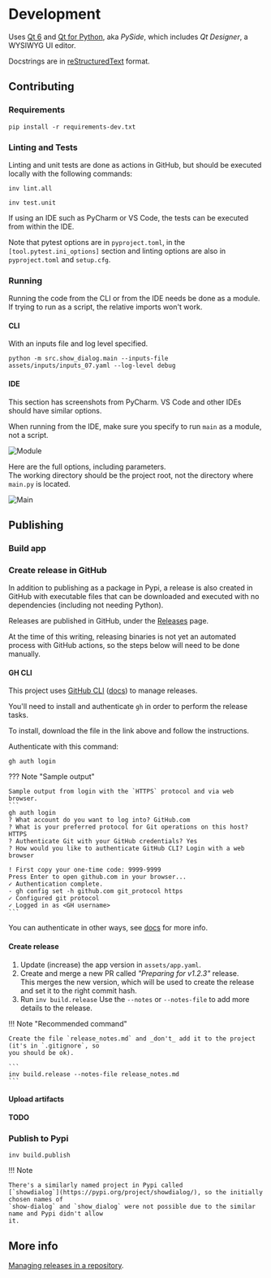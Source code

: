 # Development
Uses [Qt 6](https://www.qt.io) and [Qt for Python](https://wiki.qt.io/Qt_for_Python), aka _PySide_,
which includes _Qt Designer_, a WYSIWYG UI editor.

Docstrings are in [reStructuredText](https://docutils.sourceforge.io/rst.html) format.

## Contributing
### Requirements
```
pip install -r requirements-dev.txt
```

### Linting and Tests
Linting and unit tests are done as actions in GitHub, but should be executed locally with the
following commands:
```
inv lint.all
```
```
inv test.unit
```
If using an IDE such as PyCharm or VS Code, the tests can be executed from within the IDE.

Note that pytest options are in `pyproject.toml`, in the `[tool.pytest.ini_options]` section and
linting options are also in `pyproject.toml` and `setup.cfg`.

### Running
Running the code from the CLI or from the IDE needs be done as a module.  
If trying to run as a script, the relative imports won't work.

#### CLI
With an inputs file and log level specified.
```
python -m src.show_dialog.main --inputs-file assets/inputs/inputs_07.yaml --log-level debug
```

#### IDE
This section has screenshots from PyCharm. VS Code and other IDEs should have similar options.

When running from the IDE, make sure you specify to run `main` as a module, not a script.

![Module](images/run_main_module.png)

Here are the full options, including parameters.  
The working directory should be the project root, not the directory where `main.py` is located.

![Main](images/run_main_config.png)

## Publishing
### Build app

### Create release in GitHub
In addition to publishing as a package in Pypi, a release is also created in GitHub with executable
files that can be downloaded and executed with no dependencies (including not needing Python).

Releases are published in GitHub, under the
[Releases](https://github.com/joaonc/show_dialog/releases) page.

At the time of this writing, releasing binaries is not yet an automated process with GitHub actions,
so the steps below will need to be done manually.

#### GH CLI
This project uses [GitHub CLI](https://cli.github.com/) ([docs](https://cli.github.com/manual/))
to manage releases.

You'll need to install and authenticate `gh` in order to perform the release tasks.

To install, download the file in the link above and follow the instructions.

Authenticate with this command:
```
gh auth login
```

??? Note "Sample output"

    Sample output from login with the `HTTPS` protocol and via web browser.
    ```
    gh auth login
    ? What account do you want to log into? GitHub.com
    ? What is your preferred protocol for Git operations on this host? HTTPS
    ? Authenticate Git with your GitHub credentials? Yes
    ? How would you like to authenticate GitHub CLI? Login with a web browser

    ! First copy your one-time code: 9999-9999
    Press Enter to open github.com in your browser... 
    ✓ Authentication complete.
    - gh config set -h github.com git_protocol https
    ✓ Configured git protocol
    ✓ Logged in as <GH username>
    ```

You can authenticate in other ways, see
[docs](https://cli.github.com/manual/gh_auth_login) for more info.

#### Create release
1. Update (increase) the app version in `assets/app.yaml`.
2. Create and merge a new PR called _"Preparing for v1.2.3"_ release.  
   This merges the new version, which will be used to create the release and set it to the right
   commit hash.
3. Run `inv build.release`
   Use the `--notes` or `--notes-file` to add more details to the release.  

!!! Note "Recommended command"

    Create the file `release_notes.md` and _don't_ add it to the project (it's in `.gitignore`, so
    you should be ok).

    ```
    inv build.release --notes-file release_notes.md
    ```

#### Upload artifacts
**TODO**

### Publish to Pypi
```
inv build.publish
```

!!! Note

    There's a similarly named project in Pypi called
    [`showdialog`](https://pypi.org/project/showdialog/), so the initially chosen names of
    `show-dialog` and `show_dialog` were not possible due to the similar name and Pypi didn't allow
    it.

## More info
[Managing releases in a repository](https://docs.github.com/en/repositories/releasing-projects-on-github/managing-releases-in-a-repository).
